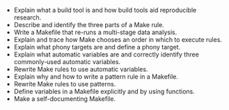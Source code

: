 -   Explain what a build tool is and how build tools aid reproducible research.
-   Describe and identify the three parts of a Make rule.
-   Write a Makefile that re-runs a multi-stage data analysis.
-   Explain and trace how Make chooses an order in which to execute rules.
-   Explain what phony targets are and define a phony target.
-   Explain what automatic variables are and correctly identify three commonly-used automatic variables.
-   Rewrite Make rules to use automatic variables.
-   Explain why and how to write a pattern rule in a Makefile.
-   Rewrite Make rules to use patterns.
-   Define variables in a Makefile explicitly and by using functions.
-   Make a self-documenting Makefile.
